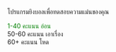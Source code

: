 โปรแกรมยิงบอลเพื่อทดสอบความแม่นของคุณ

<span style="color:green">1-40 คะแนน อ่อน </span><br>
50-60 คะแนน เอาเรื่อง <br>
60+ คะแนน โหด  <br> 
